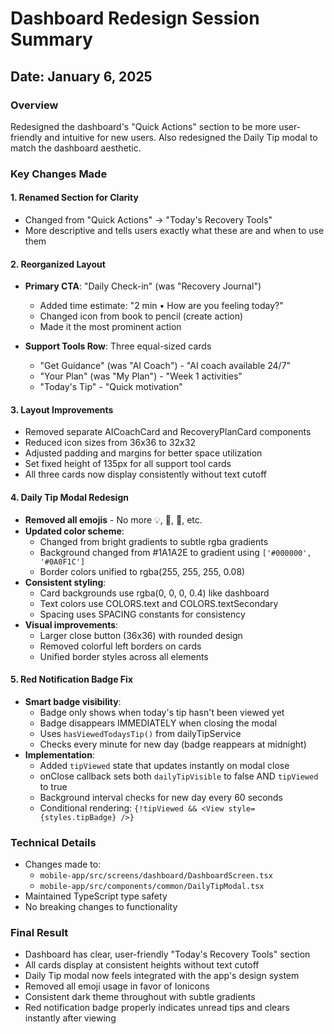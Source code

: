 # Dashboard Redesign Session Summary

## Date: January 6, 2025

### Overview
Redesigned the dashboard's "Quick Actions" section to be more user-friendly and intuitive for new users. Also redesigned the Daily Tip modal to match the dashboard aesthetic.

### Key Changes Made

#### 1. **Renamed Section for Clarity**
- Changed from "Quick Actions" → "Today's Recovery Tools"
- More descriptive and tells users exactly what these are and when to use them

#### 2. **Reorganized Layout**
- **Primary CTA**: "Daily Check-in" (was "Recovery Journal")
  - Added time estimate: "2 min • How are you feeling today?"
  - Changed icon from book to pencil (create action)
  - Made it the most prominent action

- **Support Tools Row**: Three equal-sized cards
  - "Get Guidance" (was "AI Coach") - "AI coach available 24/7"
  - "Your Plan" (was "My Plan") - "Week 1 activities"
  - "Today's Tip" - "Quick motivation"

#### 3. **Layout Improvements**
- Removed separate AICoachCard and RecoveryPlanCard components
- Reduced icon sizes from 36x36 to 32x32
- Adjusted padding and margins for better space utilization
- Set fixed height of 135px for all support tool cards
- All three cards now display consistently without text cutoff

#### 4. **Daily Tip Modal Redesign**
- **Removed all emojis** - No more 💡, 🌟, 🎉, etc.
- **Updated color scheme**:
  - Changed from bright gradients to subtle rgba gradients
  - Background changed from #1A1A2E to gradient using `['#000000', '#0A0F1C']`
  - Border colors unified to rgba(255, 255, 255, 0.08)
- **Consistent styling**:
  - Card backgrounds use rgba(0, 0, 0, 0.4) like dashboard
  - Text colors use COLORS.text and COLORS.textSecondary
  - Spacing uses SPACING constants for consistency
- **Visual improvements**:
  - Larger close button (36x36) with rounded design
  - Removed colorful left borders on cards
  - Unified border styles across all elements

#### 5. **Red Notification Badge Fix**
- **Smart badge visibility**:
  - Badge only shows when today's tip hasn't been viewed yet
  - Badge disappears IMMEDIATELY when closing the modal
  - Uses `hasViewedTodaysTip()` from dailyTipService
  - Checks every minute for new day (badge reappears at midnight)
- **Implementation**:
  - Added `tipViewed` state that updates instantly on modal close
  - onClose callback sets both `dailyTipVisible` to false AND `tipViewed` to true
  - Background interval checks for new day every 60 seconds
  - Conditional rendering: `{!tipViewed && <View style={styles.tipBadge} />}`

### Technical Details
- Changes made to:
  - `mobile-app/src/screens/dashboard/DashboardScreen.tsx`
  - `mobile-app/src/components/common/DailyTipModal.tsx`
- Maintained TypeScript type safety
- No breaking changes to functionality

### Final Result
- Dashboard has clear, user-friendly "Today's Recovery Tools" section
- All cards display at consistent heights without text cutoff
- Daily Tip modal now feels integrated with the app's design system
- Removed all emoji usage in favor of Ionicons
- Consistent dark theme throughout with subtle gradients
- Red notification badge properly indicates unread tips and clears instantly after viewing 